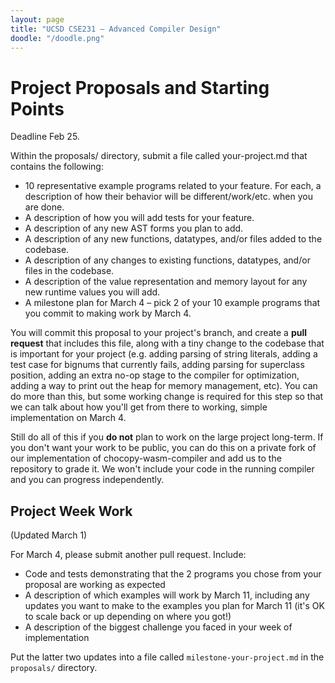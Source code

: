 ```yaml
---
layout: page
title: "UCSD CSE231 – Advanced Compiler Design"
doodle: "/doodle.png"
---
```


# Project Proposals and Starting Points

Deadline Feb 25.

Within the proposals/ directory, submit a file called your-project.md that
contains the following:

- 10 representative example programs related to your feature. For each, a
description of how their behavior will be different/work/etc. when you are
done.
- A description of how you will add tests for your feature.
- A description of any new AST forms you plan to add.
- A description of any new functions, datatypes, and/or files added to the
codebase.
- A description of any changes to existing functions, datatypes, and/or files
in the codebase.
- A description of the value representation and memory layout for any new
runtime values you will add.
- A milestone plan for March 4 – pick 2 of your 10 example programs that
you commit to making work by March 4.

You will commit this proposal to your project's branch, and create a **pull
request** that includes this file, along with a tiny change to the codebase
that is important for your project (e.g. adding parsing of string literals,
adding a test case for bignums that currently fails, adding parsing for
superclass position, adding an extra no-op stage to the compiler for
optimization, adding a way to print out the heap for memory management, etc).
You can do more than this, but some working change is required for this step
so that we can talk about how you'll get from there to working, simple
implementation on March 4.

Still do all of this if you **do not** plan to work on the large project
long-term. If you don't want your work to be public, you can do this on a
private fork of our implementation of chocopy-wasm-compiler and add us to the
repository to grade it. We won't include your code in the running compiler
and you can progress independently.

## Project Week Work

(Updated March 1)

For March 4, please submit another pull request. Include:

- Code and tests demonstrating that the 2 programs you chose from your
proposal are working as expected
- A description of which examples will work by March 11, including any
updates you want to make to the examples you plan for March 11 (it's OK to
scale back or up depending on where you got!)
- A description of the biggest challenge you faced in your week of implementation

Put the latter two updates into a file called `milestone-your-project.md` in
the `proposals/` directory.